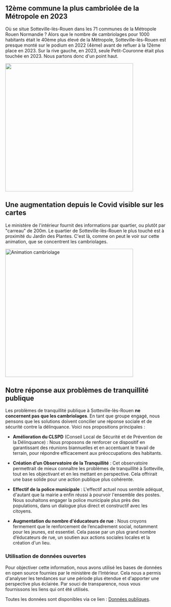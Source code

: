 
## 12ème commune la plus cambriolée de la Métropole en 2023

Où se situe Sotteville-lès-Rouen dans les 71 communes de la Métropole Rouen Normandie ? Alors que le nombre de cambriolages pour 1000 habitants était le 40ème plus élevé de la Métropole, Sotteville-lès-Rouen est presque monté sur le podium en 2022 (4ème) avant de refluer à la 12ème place en 2023. Sur la rive gauche, en 2023, seule Petit-Couronne était plus touchée en 2023. Nous partons donc d'un point haut.

<img src="./static/classement_sot.png" width ='400'/>

## Une augmentation depuis le Covid visible sur les cartes

Le ministère de l'intérieur fournit des informations par quartier, ou plutôt par "carreau" de 200m. Le quartier de Sotteville-lès-Rouen le plus touché est à proximité du Jardin des Plantes. C'est là, comme on peut le voir sur cette animation, que se concentrent les cambriolages.

<img src="./static/gif.gif" alt="Animation cambriolage" width="400" />

## Notre réponse aux problèmes de tranquillité publique

Les problèmes de tranquillité publique à Sotteville-lès-Rouen <b>ne concernent pas que les cambriolages</b>. En tant que groupe engagé, nous pensons que les solutions doivent concilier une réponse sociale et de sécurité contre la délinquance. Voici nos propositions principales :

- **Amélioration du CLSPD** (Conseil Local de Sécurité et de Prévention de la Délinquance) : Nous proposons de renforcer ce dispositif en garantissant des réunions biannuelles et en accentuant le travail de terrain, pour répondre efficacement aux préoccupations des habitants.
  
- **Création d’un Observatoire de la Tranquillité** : Cet observatoire permettrait de mieux connaître les problèmes de tranquillité à Sotteville, tout en les objectivant et en les mettant en perspective. Cela offrirait une base solide pour une action publique plus cohérente.

- **Effectif de la police municipale** : L'effectif actuel nous semble adéquat, d'autant que la mairie a enfin réussi à pourvoir l'ensemble des postes. Nous souhaitons engager la police municipale plus près des populations, dans un dialogue plus direct et constructif avec les citoyens.

- **Augmentation du nombre d'éducateurs de rue** : Nous croyons fermement que le renforcement de l’encadrement social, notamment pour les jeunes, est essentiel. Cela passe par un plus grand nombre d’éducateurs de rue, un soutien aux actions sociales locales et la création d'un lieu.

### Utilisation de données ouvertes

Pour objectiver cette information, nous avons utilisé les bases de données en open source fournies par le ministère de l’Intérieur. Cela nous a permis d'analyser les tendances sur une période plus étendue et d'apporter une perspective plus éclairée. Par souci de transparence, nous vous fournissons les liens qui ont été utilisés.

Toutes les données sont disponibles via ce lien : [Données publiques](https://www.data.gouv.fr/fr/datasets/bases-statistiques-communale-departementale-et-regionale-de-la-delinquance-enregistree-par-la-police-et-la-gendarmerie-nationales/). 
